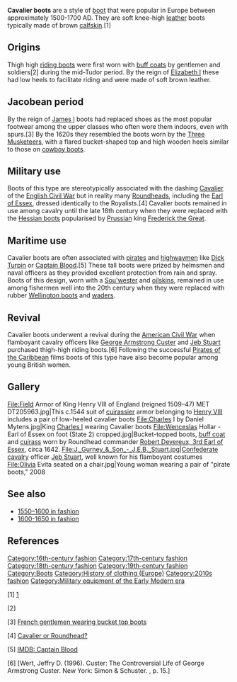 **Cavalier boots** are a style of [boot](boot "wikilink") that were
popular in Europe between approximately 1500-1700 AD. They are soft
knee-high [leather](leather "wikilink") boots typically made of brown
[calfskin](calfskin "wikilink").[1]

## Origins

Thigh high [riding boots](riding_boots "wikilink") were first worn with
[buff coats](buff_coat "wikilink") by gentlemen and soldiers[2] during
the mid-Tudor period. By the reign of [Elizabeth
I](Elizabeth_I "wikilink") these had low heels to facilitate riding and
were made of soft brown leather.

## Jacobean period

By the reign of [James I](James_I "wikilink") boots had replaced shoes
as the most popular footwear among the upper classes who often wore them
indoors, even with spurs.[3] By the 1620s they resembled the boots worn
by the [Three Musketeers](Three_Musketeers "wikilink"), with a flared
bucket-shaped top and high wooden heels similar to those on [cowboy
boots](cowboy_boot "wikilink").

## Military use

Boots of this type are stereotypically associated with the dashing
[Cavalier](Cavalier "wikilink") of the [English Civil
War](English_Civil_War "wikilink") but in reality many
[Roundheads](Roundhead "wikilink"), including the [Earl of
Essex](Earl_of_Essex "wikilink"), dressed identically to the
Royalists.[4] Cavalier boots remained in use among cavalry until the
late 18th century when they were replaced with the [Hessian
boots](Hessian_boot "wikilink") popularised by
[Prussian](Prussia "wikilink") king [Frederick the
Great](Frederick_the_Great "wikilink").

## Maritime use

Cavalier boots are often associated with [pirates](pirate "wikilink")
and [highwaymen](highwaymen "wikilink") like [Dick
Turpin](Dick_Turpin "wikilink") or [Captain
Blood](Captain_Blood_(novel) "wikilink").[5] These tall boots were
prized by helmsmen and naval officers as they provided excellent
protection from rain and spray. Boots of this design, worn with a
[Sou'wester](Sou'wester "wikilink") and [oilskins](oilskins "wikilink"),
remained in use among fishermen well into the 20th century when they
were replaced with rubber [Wellington boots](Wellington_boot "wikilink")
and [waders](Waders_(footwear) "wikilink").

## Revival

Cavalier boots underwent a revival during the [American Civil
War](American_Civil_War "wikilink") when flamboyant cavalry officers
like [George Armstrong Custer](George_Armstrong_Custer "wikilink") and
[Jeb Stuart](Jeb_Stuart "wikilink") purchased thigh-high riding
boots.[6] Following the successful [Pirates of the
Caribbean](Pirates_of_the_Caribbean "wikilink") films boots of this type
have also become popular among young British women.

## Gallery

<File:Field> Armor of King Henry VIII of England (reigned 1509–47) MET
DT205963.jpg\|This c.1544 suit of [cuirassier](cuirassier "wikilink")
armor belonging to [Henry VIII](Henry_VIII "wikilink") includes a pair
of low-heeled cavalier boots <File:Charles> I by Daniel Mytens.jpg\|King
[Charles I](Charles_I_of_England "wikilink") wearing Cavalier boots
<File:Wenceslas> Hollar - Earl of Essex on foot (State 2)
cropped.jpg\|Bucket-topped boots, [buff coat](buff_coat "wikilink") and
[cuirass](cuirass "wikilink") worn by Roundhead commander [Robert
Devereux, 3rd Earl of
Essex](Robert_Devereux,_3rd_Earl_of_Essex "wikilink"), circa 1642.
<File:J._Gurney_&_Son_-_J.E.B._Stuart.jpg>\|[Confederate
cavalry](Confederate_cavalry "wikilink") officer [Jeb
Stuart](Jeb_Stuart "wikilink"), well known for his flamboyant costumes
<File:Olivia> Evita seated on a chair.jpg\|Young woman wearing a pair of
"pirate boots," 2008

## See also

-   [1550–1600 in fashion](1550–1600_in_fashion "wikilink")
-   [1600-1650 in fashion](1600-1650_in_fashion "wikilink")

## References

<references/>

[Category:16th-century
fashion](Category:16th-century_fashion "wikilink")
[Category:17th-century
fashion](Category:17th-century_fashion "wikilink")
[Category:18th-century
fashion](Category:18th-century_fashion "wikilink")
[Category:19th-century
fashion](Category:19th-century_fashion "wikilink")
[Category:Boots](Category:Boots "wikilink") [Category:History of
clothing (Europe)](Category:History_of_clothing_(Europe) "wikilink")
[Category:2010s fashion](Category:2010s_fashion "wikilink")
[Category:Military equipment of the Early Modern
era](Category:Military_equipment_of_the_Early_Modern_era "wikilink")

[1] [1](https://web.archive.org/web/20060427173801/http://www.highfiber.com/~bohemond/Bootshop/cavalier-page/cavalier.html)

[2]

[3] [French gentlemen wearing bucket top
boots](http://www.kipar.org/period-galleries/paintings/1660/lenain_trictrac.jpg)

[4] [Cavalier or
Roundhead?](http://www.ecwsa.org/offthecuffbeyoucavalierorroundheadquiz.html)

[5] [IMDB: Captain Blood](https://www.imdb.com/title/tt0026174/)

[6] \[Wert, Jeffry D. (1996). Custer: The Controversial Life of George
Armstrong Custer. New York: Simon & Schuster. , p. 15.\]